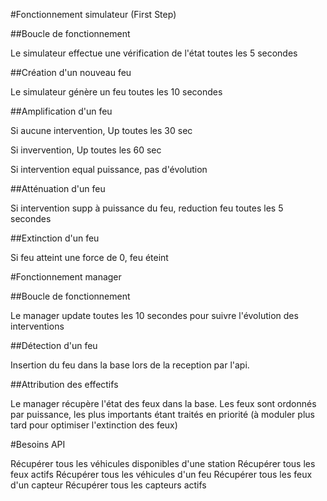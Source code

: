 
#Fonctionnement simulateur (First Step)

##Boucle de fonctionnement

Le simulateur effectue une vérification de l'état toutes les 5 secondes

##Création d'un nouveau feu

Le simulateur génère un feu toutes les 10 secondes

##Amplification d'un feu

Si aucune intervention, Up toutes les 30 sec

Si invervention, Up toutes les 60 sec

Si intervention equal puissance, pas d'évolution 

##Atténuation d'un feu

Si intervention supp à puissance du feu, reduction feu toutes les 5 secondes

##Extinction d'un feu

Si feu atteint une force de 0, feu éteint

#Fonctionnement manager

##Boucle de fonctionnement

Le manager update toutes les 10 secondes pour suivre l'évolution des interventions

##Détection d'un feu 

Insertion du feu dans la base lors de la reception par l'api. 

##Attribution des effectifs

Le manager récupère l'état des feux dans la base. Les feux sont ordonnés par puissance, les plus importants étant traités en priorité (à moduler plus tard pour optimiser l'extinction des feux)

#Besoins API 

Récupérer tous les véhicules disponibles d'une station
Récupérer tous les feux actifs 
Récupérer tous les véhicules d'un feu 
Récupérer tous les feux d'un capteur
Récupérer tous les capteurs actifs 
